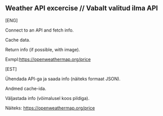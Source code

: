 
## Weather API excercise // Vabalt valitud ilma API

[ENG]


Connect to an API and fetch info.

Cache data.

Return info (if possible, with image).

Exmpl:https://openweathermap.org/price



[EST]

Ühendada API-ga ja saada info (näiteks formaat JSON).

Andmed cache-ida.

Väljastada info (võimalusel koos pildiga).

Näiteks: https://openweathermap.org/price


